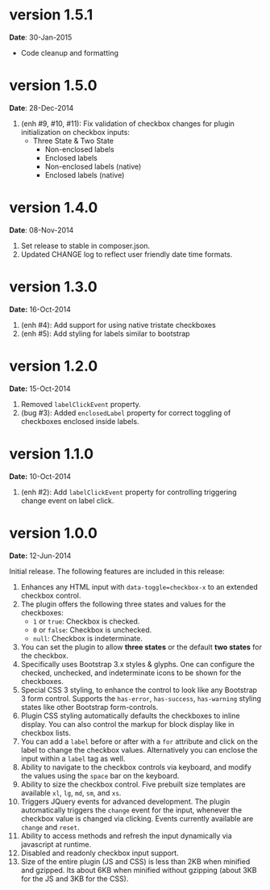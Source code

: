 version 1.5.1
=============
**Date**: 30-Jan-2015

- Code cleanup and formatting

version 1.5.0
=============
**Date**: 28-Dec-2014

1. (enh #9, #10, #11): Fix validation of checkbox changes for plugin initialization on checkbox inputs:
   - Three State & Two State
       - Non-enclosed labels 
       - Enclosed labels
       - Non-enclosed labels (native)
       - Enclosed labels (native)

version 1.4.0
=============
**Date**: 08-Nov-2014

1. Set release to stable in composer.json.
2. Updated CHANGE log to reflect user friendly date time formats.

version 1.3.0
=============
**Date:** 16-Oct-2014

1. (enh #4): Add support for using native tristate checkboxes
2. (enh #5): Add styling for labels similar to bootstrap

version 1.2.0
=============
**Date:** 15-Oct-2014

1. Removed `labelClickEvent` property.
2. (bug #3): Added `enclosedLabel` property for correct toggling of checkboxes enclosed inside labels.

version 1.1.0
=============
**Date:** 10-Oct-2014

1. (enh #2): Add `labelClickEvent` property for controlling triggering change event on label click.

version 1.0.0
=============
**Date:** 12-Jun-2014

Initial release. The following features are included in this release:

1. Enhances any HTML input with `data-toggle=checkbox-x` to an extended checkbox control. 
2. The plugin offers the following three states and values for the checkboxes:
   - `1` or `true`: Checkbox is checked.
   - `0` or `false`: Checkbox is unchecked.
   - `null`: Checkbox is indeterminate.
3. You can set the plugin to allow **three states** or the default **two states** for the checkbox.
4. Specifically uses Bootstrap 3.x styles & glyphs. One can configure the checked, unchecked, and indeterminate icons to be shown for the checkboxes.
5. Special CSS 3 styling, to enhance the control to look like any Bootstrap 3 form control. Supports the `has-error`, `has-success`, `has-warning`
   styling states like other Bootstrap form-controls.
6. Plugin CSS styling automatically defaults the checkboxes to inline display. You can also control the markup for block display like in checkbox lists.
7. You can add a `label` before or after with a `for` attribute and click on the label to change the checkbox values. Alternatively you can enclose the 
   input within a `label` tag as well.
8. Ability to navigate to the checkbox controls via keyboard, and modify the values using the `space` bar on the keyboard.
9. Ability to size the checkbox control. Five prebuilt size templates are available `xl`, `lg`, `md`, `sm`, and `xs`.
10. Triggers JQuery events for advanced development. The plugin automatically triggers the `change` event for the input, whenever the checkbox value is changed via clicking. Events currently available are `change` and  `reset`.
11. Ability to access methods and refresh the input dynamically via javascript at runtime.
12. Disabled and readonly checkbox input support.
13. Size of the entire plugin (JS and CSS) is less than 2KB when minified and gzipped. Its about 6KB when minified without gzipping (about 3KB for the JS and 3KB for the CSS).